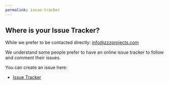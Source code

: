 ```yaml
---
permalink: issue-tracker
---
```


## Where is your Issue Tracker?

While we prefer to be contacted directly: info@zzzprojects.com

We understand some people prefer to have an online issue tracker to follow and comment their issues.

You can create an issue here:

- [Issue Tracker](https://github.com/zzzprojects/EntityFramework-Extensions/issues)

